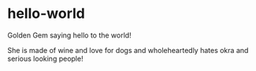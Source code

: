 # hello-world
Golden Gem saying hello to the world! 

She is made of wine and love for dogs
and wholeheartedly hates okra and serious looking people! 
